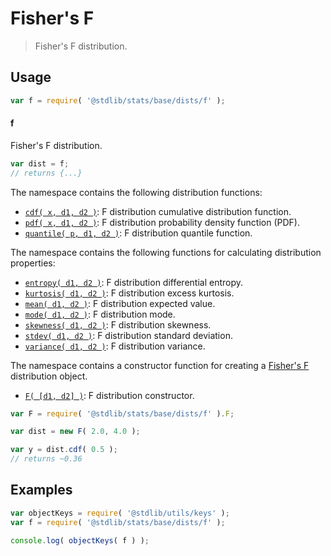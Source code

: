 <!--

@license Apache-2.0

Copyright (c) 2018 The Stdlib Authors.

Licensed under the Apache License, Version 2.0 (the "License");
you may not use this file except in compliance with the License.
You may obtain a copy of the License at

   http://www.apache.org/licenses/LICENSE-2.0

Unless required by applicable law or agreed to in writing, software
distributed under the License is distributed on an "AS IS" BASIS,
WITHOUT WARRANTIES OR CONDITIONS OF ANY KIND, either express or implied.
See the License for the specific language governing permissions and
limitations under the License.

-->

# Fisher's F

> Fisher's F distribution.

<section class="usage">

## Usage

```javascript
var f = require( '@stdlib/stats/base/dists/f' );
```

#### f

Fisher's F distribution.

```javascript
var dist = f;
// returns {...}
```

The namespace contains the following distribution functions:

<!-- <toc pattern="*+(cdf|pdf|mgf|quantile)*"> -->

<div class="namespace-toc">

-   <span class="signature">[`cdf( x, d1, d2 )`][@stdlib/stats/base/dists/f/cdf]</span><span class="delimiter">: </span><span class="description">F distribution cumulative distribution function.</span>
-   <span class="signature">[`pdf( x, d1, d2 )`][@stdlib/stats/base/dists/f/pdf]</span><span class="delimiter">: </span><span class="description">F distribution probability density function (PDF).</span>
-   <span class="signature">[`quantile( p, d1, d2 )`][@stdlib/stats/base/dists/f/quantile]</span><span class="delimiter">: </span><span class="description">F distribution quantile function.</span>

</div>

<!-- </toc> -->

The namespace contains the following functions for calculating distribution properties:

<!-- <toc pattern="*+(entropy|kurtosis|mean|median|mode|skewness|stdev|variance)*"> -->

<div class="namespace-toc">

-   <span class="signature">[`entropy( d1, d2 )`][@stdlib/stats/base/dists/f/entropy]</span><span class="delimiter">: </span><span class="description">F distribution differential entropy.</span>
-   <span class="signature">[`kurtosis( d1, d2 )`][@stdlib/stats/base/dists/f/kurtosis]</span><span class="delimiter">: </span><span class="description">F distribution excess kurtosis.</span>
-   <span class="signature">[`mean( d1, d2 )`][@stdlib/stats/base/dists/f/mean]</span><span class="delimiter">: </span><span class="description">F distribution expected value.</span>
-   <span class="signature">[`mode( d1, d2 )`][@stdlib/stats/base/dists/f/mode]</span><span class="delimiter">: </span><span class="description">F distribution mode.</span>
-   <span class="signature">[`skewness( d1, d2 )`][@stdlib/stats/base/dists/f/skewness]</span><span class="delimiter">: </span><span class="description">F distribution skewness.</span>
-   <span class="signature">[`stdev( d1, d2 )`][@stdlib/stats/base/dists/f/stdev]</span><span class="delimiter">: </span><span class="description">F distribution standard deviation.</span>
-   <span class="signature">[`variance( d1, d2 )`][@stdlib/stats/base/dists/f/variance]</span><span class="delimiter">: </span><span class="description">F distribution variance.</span>

</div>

<!-- </toc> -->

The namespace contains a constructor function for creating a [Fisher's F][f-distribution] distribution object.

<!-- <toc pattern="*ctor*"> -->

<div class="namespace-toc">

-   <span class="signature">[`F( [d1, d2] )`][@stdlib/stats/base/dists/f/ctor]</span><span class="delimiter">: </span><span class="description">F distribution constructor.</span>

</div>

<!-- </toc> -->

```javascript
var F = require( '@stdlib/stats/base/dists/f' ).F;

var dist = new F( 2.0, 4.0 );

var y = dist.cdf( 0.5 );
// returns ~0.36
```

</section>

<!-- /.usage -->

<section class="examples">

## Examples

<!-- TODO: better examples -->

<!-- eslint no-undef: "error" -->

```javascript
var objectKeys = require( '@stdlib/utils/keys' );
var f = require( '@stdlib/stats/base/dists/f' );

console.log( objectKeys( f ) );
```

</section>

<!-- /.examples -->

<section class="links">

[f-distribution]: https://en.wikipedia.org/wiki/F_distribution

<!-- <toc-links> -->

[@stdlib/stats/base/dists/f/ctor]: https://github.com/stdlib-js/stdlib/tree/develop/lib/node_modules/%40stdlib/stats/base/dists/f/ctor

[@stdlib/stats/base/dists/f/entropy]: https://github.com/stdlib-js/stdlib/tree/develop/lib/node_modules/%40stdlib/stats/base/dists/f/entropy

[@stdlib/stats/base/dists/f/kurtosis]: https://github.com/stdlib-js/stdlib/tree/develop/lib/node_modules/%40stdlib/stats/base/dists/f/kurtosis

[@stdlib/stats/base/dists/f/mean]: https://github.com/stdlib-js/stdlib/tree/develop/lib/node_modules/%40stdlib/stats/base/dists/f/mean

[@stdlib/stats/base/dists/f/mode]: https://github.com/stdlib-js/stdlib/tree/develop/lib/node_modules/%40stdlib/stats/base/dists/f/mode

[@stdlib/stats/base/dists/f/skewness]: https://github.com/stdlib-js/stdlib/tree/develop/lib/node_modules/%40stdlib/stats/base/dists/f/skewness

[@stdlib/stats/base/dists/f/stdev]: https://github.com/stdlib-js/stdlib/tree/develop/lib/node_modules/%40stdlib/stats/base/dists/f/stdev

[@stdlib/stats/base/dists/f/variance]: https://github.com/stdlib-js/stdlib/tree/develop/lib/node_modules/%40stdlib/stats/base/dists/f/variance

[@stdlib/stats/base/dists/f/cdf]: https://github.com/stdlib-js/stdlib/tree/develop/lib/node_modules/%40stdlib/stats/base/dists/f/cdf

[@stdlib/stats/base/dists/f/pdf]: https://github.com/stdlib-js/stdlib/tree/develop/lib/node_modules/%40stdlib/stats/base/dists/f/pdf

[@stdlib/stats/base/dists/f/quantile]: https://github.com/stdlib-js/stdlib/tree/develop/lib/node_modules/%40stdlib/stats/base/dists/f/quantile

<!-- </toc-links> -->

</section>

<!-- /.links -->

